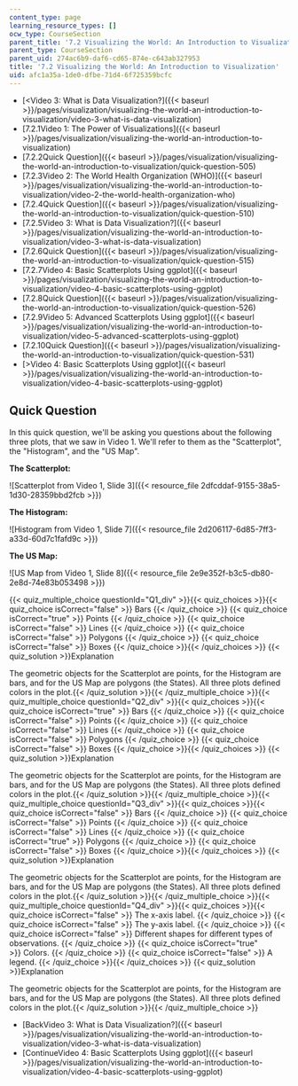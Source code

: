 ```yaml
---
content_type: page
learning_resource_types: []
ocw_type: CourseSection
parent_title: '7.2 Visualizing the World: An Introduction to Visualization'
parent_type: CourseSection
parent_uid: 274ac6b9-daf6-cd65-874e-c643ab327953
title: '7.2 Visualizing the World: An Introduction to Visualization'
uid: afc1a35a-1de0-dfbe-71d4-6f725359bcfc
---
```


*   [\<Video 3: What is Data Visualization?]({{< baseurl >}}/pages/visualization/visualizing-the-world-an-introduction-to-visualization/video-3-what-is-data-visualization)
*   [7.2.1Video 1: The Power of Visualizations]({{< baseurl >}}/pages/visualization/visualizing-the-world-an-introduction-to-visualization)
*   [7.2.2Quick Question]({{< baseurl >}}/pages/visualization/visualizing-the-world-an-introduction-to-visualization/quick-question-505)
*   [7.2.3Video 2: The World Health Organization (WHO)]({{< baseurl >}}/pages/visualization/visualizing-the-world-an-introduction-to-visualization/video-2-the-world-health-organization-who)
*   [7.2.4Quick Question]({{< baseurl >}}/pages/visualization/visualizing-the-world-an-introduction-to-visualization/quick-question-510)
*   [7.2.5Video 3: What is Data Visualization?]({{< baseurl >}}/pages/visualization/visualizing-the-world-an-introduction-to-visualization/video-3-what-is-data-visualization)
*   [7.2.6Quick Question]({{< baseurl >}}/pages/visualization/visualizing-the-world-an-introduction-to-visualization/quick-question-515)
*   [7.2.7Video 4: Basic Scatterplots Using ggplot]({{< baseurl >}}/pages/visualization/visualizing-the-world-an-introduction-to-visualization/video-4-basic-scatterplots-using-ggplot)
*   [7.2.8Quick Question]({{< baseurl >}}/pages/visualization/visualizing-the-world-an-introduction-to-visualization/quick-question-526)
*   [7.2.9Video 5: Advanced Scatterplots Using ggplot]({{< baseurl >}}/pages/visualization/visualizing-the-world-an-introduction-to-visualization/video-5-advanced-scatterplots-using-ggplot)
*   [7.2.10Quick Question]({{< baseurl >}}/pages/visualization/visualizing-the-world-an-introduction-to-visualization/quick-question-531)
*   [\>Video 4: Basic Scatterplots Using ggplot]({{< baseurl >}}/pages/visualization/visualizing-the-world-an-introduction-to-visualization/video-4-basic-scatterplots-using-ggplot)

Quick Question
--------------

In this quick question, we'll be asking you questions about the following three plots, that we saw in Video 1. We'll refer to them as the "Scatterplot", the "Histogram", and the "US Map".

**The Scatterplot:**

![Scatterplot from Video 1, Slide 3]({{< resource_file 2dfcddaf-9155-38a5-1d30-28359bbd2fcb >}})

**The Histogram:**

![Histogram from Video 1, Slide 7]({{< resource_file 2d206117-6d85-7ff3-a33d-60d7c1fafd9c >}})

**The US Map:**

![US Map from Video 1, Slide 8]({{< resource_file 2e9e352f-b3c5-db80-2e8d-74e83b053498 >}})

{{< quiz_multiple_choice questionId="Q1_div" >}}{{< quiz_choices >}}{{< quiz_choice isCorrect="false" >}}&nbsp;Bars&nbsp;{{< /quiz_choice >}}
{{< quiz_choice isCorrect="true" >}}&nbsp;Points&nbsp;{{< /quiz_choice >}}
{{< quiz_choice isCorrect="false" >}}&nbsp;Lines&nbsp;{{< /quiz_choice >}}
{{< quiz_choice isCorrect="false" >}}&nbsp;Polygons&nbsp;{{< /quiz_choice >}}
{{< quiz_choice isCorrect="false" >}}&nbsp;Boxes&nbsp;{{< /quiz_choice >}}{{< /quiz_choices >}}
{{< quiz_solution >}}Explanation

The geometric objects for the Scatterplot are points, for the Histogram are bars, and for the US Map are polygons (the States). All three plots defined colors in the plot.{{< /quiz_solution >}}{{< /quiz_multiple_choice >}}{{< quiz_multiple_choice questionId="Q2_div" >}}{{< quiz_choices >}}{{< quiz_choice isCorrect="true" >}}&nbsp;Bars&nbsp;{{< /quiz_choice >}}
{{< quiz_choice isCorrect="false" >}}&nbsp;Points&nbsp;{{< /quiz_choice >}}
{{< quiz_choice isCorrect="false" >}}&nbsp;Lines&nbsp;{{< /quiz_choice >}}
{{< quiz_choice isCorrect="false" >}}&nbsp;Polygons&nbsp;{{< /quiz_choice >}}
{{< quiz_choice isCorrect="false" >}}&nbsp;Boxes&nbsp;{{< /quiz_choice >}}{{< /quiz_choices >}}
{{< quiz_solution >}}Explanation

The geometric objects for the Scatterplot are points, for the Histogram are bars, and for the US Map are polygons (the States). All three plots defined colors in the plot.{{< /quiz_solution >}}{{< /quiz_multiple_choice >}}{{< quiz_multiple_choice questionId="Q3_div" >}}{{< quiz_choices >}}{{< quiz_choice isCorrect="false" >}}&nbsp;Bars&nbsp;{{< /quiz_choice >}}
{{< quiz_choice isCorrect="false" >}}&nbsp;Points&nbsp;{{< /quiz_choice >}}
{{< quiz_choice isCorrect="false" >}}&nbsp;Lines&nbsp;{{< /quiz_choice >}}
{{< quiz_choice isCorrect="true" >}}&nbsp;Polygons&nbsp;{{< /quiz_choice >}}
{{< quiz_choice isCorrect="false" >}}&nbsp;Boxes&nbsp;{{< /quiz_choice >}}{{< /quiz_choices >}}
{{< quiz_solution >}}Explanation

The geometric objects for the Scatterplot are points, for the Histogram are bars, and for the US Map are polygons (the States). All three plots defined colors in the plot.{{< /quiz_solution >}}{{< /quiz_multiple_choice >}}{{< quiz_multiple_choice questionId="Q4_div" >}}{{< quiz_choices >}}{{< quiz_choice isCorrect="false" >}}&nbsp;The x-axis label.&nbsp;{{< /quiz_choice >}}
{{< quiz_choice isCorrect="false" >}}&nbsp;The y-axis label.&nbsp;{{< /quiz_choice >}}
{{< quiz_choice isCorrect="false" >}}&nbsp;Different shapes for different types of observations.&nbsp;{{< /quiz_choice >}}
{{< quiz_choice isCorrect="true" >}}&nbsp;Colors.&nbsp;{{< /quiz_choice >}}
{{< quiz_choice isCorrect="false" >}}&nbsp;A legend.&nbsp;{{< /quiz_choice >}}{{< /quiz_choices >}}
{{< quiz_solution >}}Explanation

The geometric objects for the Scatterplot are points, for the Histogram are bars, and for the US Map are polygons (the States). All three plots defined colors in the plot.{{< /quiz_solution >}}{{< /quiz_multiple_choice >}}

*   [BackVideo 3: What is Data Visualization?]({{< baseurl >}}/pages/visualization/visualizing-the-world-an-introduction-to-visualization/video-3-what-is-data-visualization)
*   [ContinueVideo 4: Basic Scatterplots Using ggplot]({{< baseurl >}}/pages/visualization/visualizing-the-world-an-introduction-to-visualization/video-4-basic-scatterplots-using-ggplot)